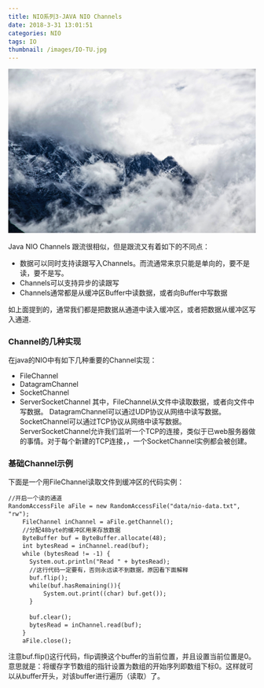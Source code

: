 ```yaml
---
title: NIO系列3-JAVA NIO Channels
date: 2018-3-31 13:01:51
categories: NIO
tags: IO
thumbnail: /images/IO-TU.jpg
---
```

![](/images/IO-TU.jpg)

Java NIO Channels 跟流很相似，但是跟流又有着如下的不同点：

- 数据可以同时支持读跟写入Channels。而流通常来京只能是单向的，要不是读，要不是写。
- Channels可以支持异步的读跟写
- Channels通常都是从缓冲区Buffer中读数据，或者向Buffer中写数据

如上面提到的，通常我们都是把数据从通道中读入缓冲区，或者把数据从缓冲区写入通道.

### Channel的几种实现
在java的NIO中有如下几种重要的Channel实现：

- FileChannel
- DatagramChannel
- SocketChannel
- ServerSocketChannel
其中，FileChannel从文件中读取数据，或者向文件中写数据。
    DatagramChannel可以通过UDP协议从网络中读写数据。
    SocketChannel可以通过TCP协议从网络中读写数据。
    ServerSocketChannel允许我们监听一个TCP的连接，类似于已web服务器做的事情。对于每个新建的TCP连接，，一个SocketChannel实例都会被创建。

### 基础Channel示例
下面是一个用FileChannel读取文件到缓冲区的代码实例：
```
//开启一个读的通道
RandomAccessFile aFile = new RandomAccessFile("data/nio-data.txt", "rw");
    FileChannel inChannel = aFile.getChannel();
    //分配48byte的缓冲区用来存放数据
    ByteBuffer buf = ByteBuffer.allocate(48);
    int bytesRead = inChannel.read(buf);
    while (bytesRead != -1) {
      System.out.println("Read " + bytesRead);
      //这行代码一定要有，否则永远读不到数据，原因看下面解释
      buf.flip();
      while(buf.hasRemaining()){
          System.out.print((char) buf.get());
      }

      buf.clear();
      bytesRead = inChannel.read(buf);
    }
    aFile.close();

```
注意buf.flip()这行代码，flip调换这个buffer的当前位置，并且设置当前位置是0。意思就是：将缓存字节数组的指针设置为数组的开始序列即数组下标0。这样就可以从buffer开头，对该buffer进行遍历（读取）了。
